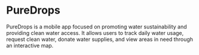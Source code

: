 # PureDrops
PureDrops is a mobile app focused on promoting water sustainability and providing clean water access. It allows users to track daily water usage, request clean water, donate water supplies, and view areas in need through an interactive map.

